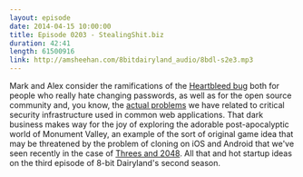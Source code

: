 ```yaml
---
layout: episode
date: 2014-04-15 10:00:00
title: Episode 0203 - StealingShit.biz
duration: 42:41
length: 61500916
link: http://amsheehan.com/8bitdairyland_audio/8bdl-s2e3.mp3
---
```


 Mark and Alex consider the ramifications of the [Heartbleed bug] both for people who really hate changing passwords, as well as for the open source community and, you know, the [actual problems] we have related to critical security infrastructure used in common web applications. That dark business makes way for the joy of exploring the adorable post-apocalyptic world of Monument Valley, an example of the sort of original game idea that may be threatened by the problem of cloning on iOS and Android that we've seen recently in the case of [Threes and 2048]. All that and hot startup ideas on the third episode of 8-bit Dairyland's second season.

[Heartbleed bug]:http://techcrunch.com/2014/04/07/massive-security-bug-in-openssl-could-effect-a-huge-chunk-of-the-internet/
[actual problems]:http://www.theverge.com/2014/4/11/5605444/the-nsa-has-exploited-heartbleed-bug-for-years-bloomberg-reports
[Threes and 2048]:http://www.giantbomb.com/articles/meet-the-clones/1100-4891/
